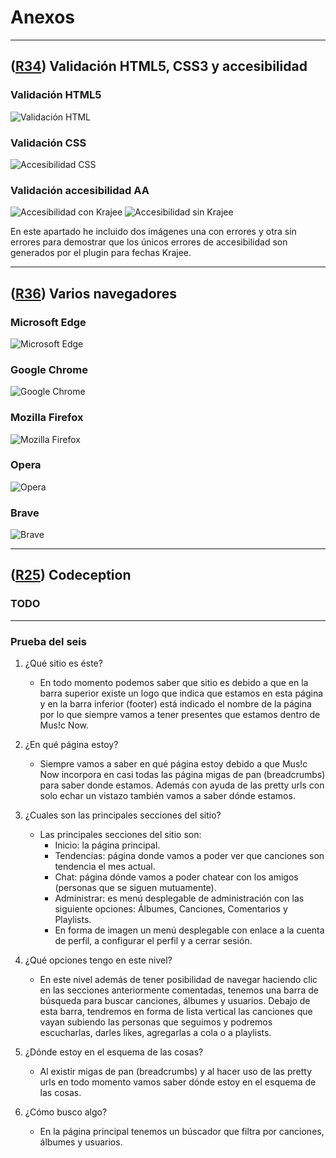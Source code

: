 # Anexos
---

## **([R34](https://github.com/alevidals/musicnow/issues/34)) Validación HTML5, CSS3 y accesibilidad**

### Validación HTML5

![Validación HTML](images/validacion_html.png)

### Validación CSS

![Accesibilidad CSS](images/validacion_css.png)

### Validación accesibilidad AA

![Accesibilidad con Krajee](images/validacion_accesibilidad_con_krajee.png)
![Accesibilidad sin Krajee](images/validacion_accesibilidad_sin_krajee.png)

En este apartado he incluido dos imágenes una con errores y otra sin errores para demostrar que los únicos errores de accesibilidad son generados por el plugin para fechas Krajee.

---

## **([R36](https://github.com/alevidals/musicnow/issues/36)) Varios navegadores**

### Microsoft Edge

![Microsoft Edge](images/prueba_navegador_edge.png)

### Google Chrome

![Google Chrome](images/prueba_navegador_chrome.png)

### Mozilla Firefox

![Mozilla Firefox](images/prueba_navegador_firefox.png)

### Opera

![Opera](images/prueba_navegador_opera.png)

### Brave

![Brave](images/prueba_navegador_brave.png)

---

## **([R25](https://github.com/alevidals/musicnow/issues/25)) Codeception**

### TODO

---

### Prueba del seis

 1. ¿Qué sitio es éste?
    - En todo momento podemos saber que sitio es debido a que en la barra superior existe un logo que indica que estamos en esta página y en la barra inferior (footer) está indicado el nombre de la página por lo que siempre vamos a tener presentes que estamos dentro de Mus!c Now.

 2. ¿En qué página estoy?
    - Siempre vamos a saber en qué página estoy debido a que Mus!c Now incorpora en casi todas las página migas de pan (breadcrumbs) para saber donde estamos. Además con ayuda de las pretty urls con solo echar un vistazo también vamos a saber dónde estamos.

 3. ¿Cuales son las principales secciones del sitio?
    - Las principales secciones del sitio son:
        - Inicio: la página principal.
        - Tendencias: página donde vamos a poder ver que canciones son tendencia el mes actual.
        - Chat: página dónde vamos a poder chatear con los amigos (personas que se siguen mutuamente).
        - Administrar: es menú desplegable de administración con las siguiente opciones: Álbumes, Canciones, Comentarios y Playlists.
        - En forma de imagen un menú desplegable con enlace a la cuenta de perfil, a configurar el perfil y a cerrar sesión.

 4. ¿Qué opciones tengo en este nivel?
    - En este nivel además de tener posibilidad de navegar haciendo clic en las secciones anteriormente comentadas, tenemos una barra de búsqueda para buscar canciones, álbumes y usuarios. Debajo de esta barra, tendremos en forma de lista vertical las canciones que vayan subiendo las personas que seguimos y podremos escucharlas, darles likes, agregarlas a cola o a playlists.

 5. ¿Dónde estoy en el esquema de las cosas?
    - Al existir migas de pan (breadcrumbs) y al hacer uso de las pretty urls en todo momento vamos saber dónde estoy en el esquema de las cosas.

 6. ¿Cómo busco algo?
    - En la página principal tenemos un búscador que filtra por canciones, álbumes y  usuarios.